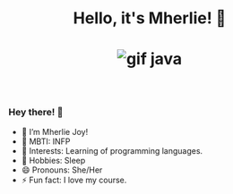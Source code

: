 # <p align="center"> Hello, it's Mherlie! 👋 </p>

# <p align="center"> ![gif java](https://github.com/mherlie/mherlie/assets/126627774/897355e7-21a8-4902-917c-476cf794548d) </p>
</br>

### Hey there! 👋

<!-- **mherlie/mherlie** is a ✨ _special_ ✨ repository because its `README.md` (this file) appears on your GitHub profile. -->

 - 🔭 I’m Mherlie Joy!
 - 🌱 MBTI: INFP
 - 🤔 Interests: Learning of programming languages.
 - 💬 Hobbies: Sleep
 - 😄 Pronouns: She/Her
 - ⚡ Fun fact: I love my course. 


	
